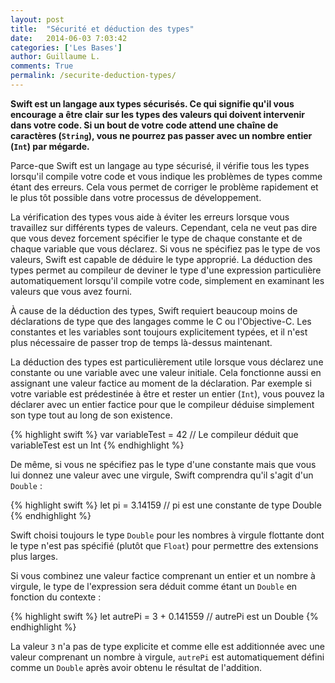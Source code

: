 ```yaml
---
layout: post
title:  "Sécurité et déduction des types"
date:   2014-06-03 7:03:42
categories: ['Les Bases']
author: Guillaume L.
comments: True
permalink: /securite-deduction-types/
---
```


**Swift est un langage aux types sécurisés. Ce qui signifie qu'il vous encourage a être clair sur les types des valeurs qui doivent intervenir dans votre code. Si un bout de votre code attend une chaîne de caractères (<code>String</code>), vous ne pourrez pas passer avec un nombre entier (<code>Int</code>) par mégarde.**

Parce-que Swift est un langage au type sécurisé, il vérifie tous les types lorsqu'il compile votre code et vous indique les problèmes de types comme étant des erreurs. Cela vous permet de corriger le problème rapidement et le plus tôt possible dans votre processus de développement.

La vérification des types vous aide à éviter les erreurs lorsque vous travaillez sur différents types de valeurs. Cependant, cela ne veut pas dire que vous devez forcement spécifier le type de chaque constante et de chaque variable que vous déclarez. Si vous ne spécifiez pas le type de vos valeurs, Swift est capable de déduire le type approprié. La déduction des types permet au compileur de deviner le type d'une expression particulière automatiquement lorsqu'il compile votre code, simplement en examinant les valeurs que vous avez fourni.

À cause de la déduction des types, Swift requiert beaucoup moins de déclarations de type que des langages comme le C ou l'Objective-C. Les constantes et les variables sont toujours explicitement typées, et il n'est plus nécessaire de passer trop de temps là-dessus maintenant.

La déduction des types est particulièrement utile lorsque vous déclarez une constante ou une variable avec une valeur initiale. Cela fonctionne aussi en assignant une valeur factice au moment de la déclaration. Par exemple si votre variable est prédestinée à être et rester un entier (<code>Int</code>), vous pouvez la déclarer avec un entier factice pour que le compileur déduise simplement son type tout au long de son existence.

{% highlight swift %}
var variableTest = 42 // Le compileur déduit que variableTest est un Int
{% endhighlight %}

De même, si vous ne spécifiez pas le type d'une constante mais que vous lui donnez une valeur avec une virgule, Swift comprendra qu'il s'agit d'un <code>Double</code> :

{% highlight swift %}
let pi = 3.14159 // pi est une constante de type Double
{% endhighlight %}

Swift choisi toujours le type <code>Double</code> pour les nombres à virgule flottante dont le type n'est pas spécifié (plutôt que <code>Float</code>) pour permettre des extensions plus larges.

Si vous combinez une valeur factice comprenant un entier et un nombre à virgule, le type de l'expression sera déduit comme étant un <code>Double</code> en fonction du contexte :

{% highlight swift %}
let autrePi = 3 + 0.141559 // autrePi est un Double
{% endhighlight %}

La valeur <code>3</code> n'a pas de type explicite et comme elle est additionnée avec une valeur comprenant un nombre à virgule, <code>autrePi</code> est automatiquement défini comme un <code>Double</code> après avoir obtenu le résultat de l'addition.